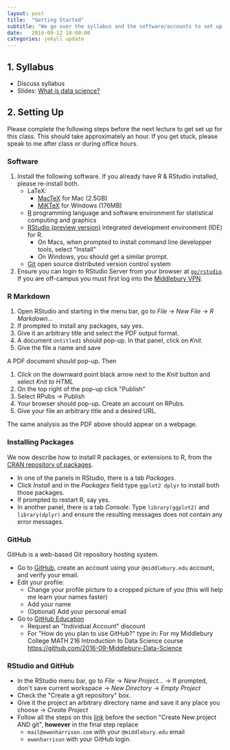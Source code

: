 ```yaml
---
layout: post
title:  "Getting Started"
subtitle: "We go over the syllabus and the software/accounts to set up for the course."
date:   2016-09-12 10:00:00
categories: jekyll update
---
```


<!--* <a href = "{{ site.baseurl }}/assets/1-Intro_and_Tools/syllabus.html" target = "_blank">Slides</a>-->


## 1. Syllabus

* Discuss syllabus
* Slides: <a href = "{{ site.baseurl }}/assets/intro/intro.html" target = "_blank">What is data science?</a>


## 2. Setting Up

Please complete the following steps before the next lecture to get set up for
this class. This should take approximately an hour. If you get stuck, please
speak to me after class or during office hours.


### Software

1. Install the following software. If you already have R & RStudio installed,
please re-install both.
    * LaTeX:
      + [MacTeX](https://tug.org/mactex/downloading.html) for Mac (2.5GB)
      + [MiKTeX](http://miktex.org/download) for Windows (176MB)
    * [R](https://cran.r-project.org/) programming language and software
    environment for statistical computing and graphics
    * [RStudio (preview
    version)](https://www.rstudio.com/products/rstudio/download/preview/)
    integrated development environment (IDE) for R.
      * On Macs, when prompted to install command line developper tools, select "Install"
      * On Windows, you should get a similar prompt.
    * [Git](https://git-scm.com/) open source distributed version control system
1. Ensure you can login to RStudio Server from your browser at
[`go/rstudio`](https://rstudio.middlebury.edu). If you are off-campus you must first log into the
[Middlebury VPN](http://mediawiki.middlebury.edu/wiki/LIS/Off-campus_Access).


### R Markdown

1. Open RStudio and starting in the menu bar, go to *File* -> *New File* -> *R Markdown...*
1. If prompted to install any packages, say yes.
1. Give it an arbitrary title and select the PDF output format.
1. A document `Untitled1` should pop-up. In that panel, click on *Knit*.
1. Give the file a name and save

A PDF document should pop-up. Then 

1. Click on the downward point black arrow next to the *Knit* button and select
*Knit to HTML*
1. On the top right of the pop-up click "Publish"
1. Select RPubs -> Publish
1. Your browser should pop-up. Create an account on RPubs.
1. Give your file an arbitrary title and a desired URL.

The same analysis as the PDF above should appear on a webpage.


### Installing Packages

We now describe how to install R packages, or extensions to R, from the [CRAN repository of packages](https://cran.r-project.org/web/packages/available_packages_by_name.html). 

* In one of the panels in RStudio, there is a tab *Packages*.
* Click *Install* and in the *Packages* field type `ggplot2 dplyr` to install
both those packages.
* If prompted to restart R, say yes.
* In another panel, there is a tab *Console*. Type `library(ggplot2)` and
`library(dplyr)` and ensure the resulting messages does not contain any error
messages.


### GitHub

GitHub is a web-based Git repository hosting system.

* Go to [GitHub](https://github.com/), create an account using your `@middlebury.edu` account, and verify your email.
* Edit your profile:
    + Change your profile picture to a cropped picture of you (this will help me learn your names faster)
    + Add your name
    + (Optional) Add your personal email
* Go to [GitHub Education](https://education.github.com/discount_requests/new)
    + Request an "Individual Account" discount
    + For "How do you plan to use GitHub?" type in: For my Middlebury College
    MATH 216 Introduction to Data Science course
    https://github.com/2016-09-Middlebury-Data-Science


### RStudio and GitHub

* In the RStudio menu bar, go to *File* -> *New Project...* -> If prompted, don't save current workspace -> *New Directory* -> *Empty Project*
* Check the "Create a git repository" box.
* Give it the project an arbitrary directory name and save it any place you choose -> *Create Project*
* Follow all the steps on this [link](http://www.r-bloggers.com/rstudio-and-github/) before the section
"Create New project AND git", **however** in the final step replace
    + `mail@ewenharrison.com` with your `@middlebury.edu` email
    + `ewenharrison` with your GitHub login.





